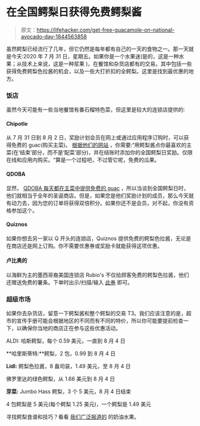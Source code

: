 # 在全国鳄梨日获得免费鳄梨酱

> 原文：<https://lifehacker.com/get-free-guacamole-on-national-avocado-day-1844563858>

虽然鳄梨已经流行了几年，但它仍然是每年都有自己的一天的食物之一。那一天就是今天:2020 年 7 月 31 日，星期五。如果你是一个水果迷(是的，这是一种水果；从技术上来说，这是一种浆果 )，在餐馆和杂货店都有的交易。其中包括一些获得免费鳄梨色拉酱的机会，以及一些大打折扣的全鳄梨。这里是找到最优惠的地方。



### 饭店

虽然今天可能有一些当地餐馆有番石榴特色菜，但这里是较大的连锁店提供的:

#### **Chipotle**

从 7 月 31 日到 8 月 2 日，奖励计划会员在网上或通过应用程序订购时，可以获得免费的 guac(购买主菜)。 [根据他们的网站](https://www.chipotle.com/avocadoday) ，你需要:“用鳄梨酱点你最喜欢的主菜(在‘结束’部分，而不是‘配菜’部分)，并在结账时添加你的全国鳄梨日奖励。仅限在线和应用内购买。“算是一个过程吧，不过管它呢，免费的瓜果。

#### **QDOBA**

显然， [QDOBA 每天都在主菜中提供免费的 guac](https://www.qdoba.com/rewards) ，所以当谈到全国鳄梨日时，他们就相当于全年的圣诞商店。但是，如果您是他们奖励计划的成员，那么今天就有动力去，因为您的订单将获得双倍积分。如果你还不是会员，对不起，你没有资格参加这个。

#### Quiznos

如果你想去另一家以 Q 开头的连锁店，Quiznos 提供免费的鳄梨色拉酱，无论是在商店还是网上订购。你不需要优惠券或奖励卡就能获得这项优惠。

#### 卢比奥的

以海鲜为主的墨西哥裔美国连锁店 Rubio's 不仅给顾客免费的鳄梨色拉酱，他们还赠送免费的薯条。下单时出示/扫描/输入 [此券](https://www.rubios.com/coupons/national-avocado-day) 即可。

### 超级市场

如果你去杂货店，留意一下鳄梨酱和整个鳄梨的交易 T3。我们应该注意的是，超市的宣传手册可能会根据地区的不同而有不同的特价，所以你可能要提前检查一下，以确保你当地的商店正在参与这些优惠活动。

ALDI: 哈斯鳄梨，每个 0.59 美元，一直到 8 月 4 日

**哈里斯蒂特:**鳄梨，2 包，0.99 到 8 月 4 日

**Lidl:** 鳄梨色拉酱，8 盎司装，1.49 美元，至 8 月 4 日

佛罗里达的绿色鳄梨，从 1.66 美元到 8 月 4 日

**芽菜:** Jumbo Hass 鳄梨，3 个 5 美元，8 月 4 日结束

4 包鳄梨是 5 美元(每个鳄梨 1.25 美元)，一个鳄梨是 1.49 美元

寻找鳄梨食谱和技巧？看看 [我们广泛报道的](https://lifehacker.com/tag/avocado) 的奶油水果。